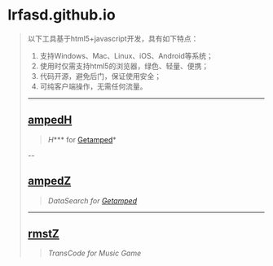 # lrfasd.github.io
>以下工具基于html5+javascript开发，具有如下特点：
>1. 支持Windows、Mac、Linux、iOS、Android等系统；
>2. 使用时仅需支持html5的浏览器，绿色、轻量、便携；
>3. 代码开源，避免后门，保证使用安全；
>4. 可纯客户端操作，无需任何流量。
>
>---
>
>## [ampedH](https://lrfasd.github.io/ampedH/)
>>*H**** for [Getamped](http://bfo.sdo.com/)*
>>
>--
>
>## [ampedZ](https://lrfasd.github.io/ampedZ/)
>>*DataSearch for [Getamped](http://bfo.sdo.com/)*
>>
>---
>
>## [rmstZ](https://lrfasd.github.io/rmstZ/)
>>*TransCode for Music Game*
>>

